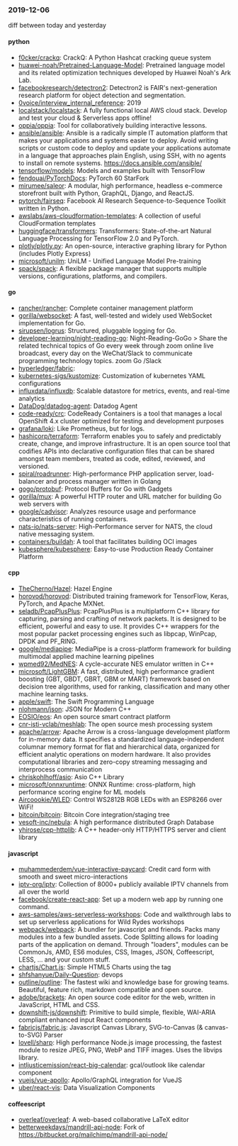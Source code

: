 ### 2019-12-06
diff between today and yesterday

#### python
* [f0cker/crackq](https://github.com/f0cker/crackq): CrackQ: A Python Hashcat cracking queue system
* [huawei-noah/Pretrained-Language-Model](https://github.com/huawei-noah/Pretrained-Language-Model): Pretrained language model and its related optimization techniques developed by Huawei Noah's Ark Lab.
* [facebookresearch/detectron2](https://github.com/facebookresearch/detectron2): Detectron2 is FAIR's next-generation research platform for object detection and segmentation.
* [0voice/interview_internal_reference](https://github.com/0voice/interview_internal_reference): 2019
* [localstack/localstack](https://github.com/localstack/localstack):  A fully functional local AWS cloud stack. Develop and test your cloud & Serverless apps offline!
* [oppia/oppia](https://github.com/oppia/oppia): Tool for collaboratively building interactive lessons.
* [ansible/ansible](https://github.com/ansible/ansible): Ansible is a radically simple IT automation platform that makes your applications and systems easier to deploy. Avoid writing scripts or custom code to deploy and update your applications  automate in a language that approaches plain English, using SSH, with no agents to install on remote systems. https://docs.ansible.com/ansible/
* [tensorflow/models](https://github.com/tensorflow/models): Models and examples built with TensorFlow
* [fendouai/PyTorchDocs](https://github.com/fendouai/PyTorchDocs): PyTorch  60  StarFork
* [mirumee/saleor](https://github.com/mirumee/saleor): A modular, high performance, headless e-commerce storefront built with Python, GraphQL, Django, and ReactJS.
* [pytorch/fairseq](https://github.com/pytorch/fairseq): Facebook AI Research Sequence-to-Sequence Toolkit written in Python.
* [awslabs/aws-cloudformation-templates](https://github.com/awslabs/aws-cloudformation-templates): A collection of useful CloudFormation templates
* [huggingface/transformers](https://github.com/huggingface/transformers):  Transformers: State-of-the-art Natural Language Processing for TensorFlow 2.0 and PyTorch.
* [plotly/plotly.py](https://github.com/plotly/plotly.py): An open-source, interactive graphing library for Python (includes Plotly Express) 
* [microsoft/unilm](https://github.com/microsoft/unilm): UniLM - Unified Language Model Pre-training
* [spack/spack](https://github.com/spack/spack): A flexible package manager that supports multiple versions, configurations, platforms, and compilers.

#### go
* [rancher/rancher](https://github.com/rancher/rancher): Complete container management platform
* [gorilla/websocket](https://github.com/gorilla/websocket): A fast, well-tested and widely used WebSocket implementation for Go.
* [sirupsen/logrus](https://github.com/sirupsen/logrus): Structured, pluggable logging for Go.
* [developer-learning/night-reading-go](https://github.com/developer-learning/night-reading-go): Night-Reading-GoGo  > Share the related technical topics of Go every week through zoom online live broadcast, every day on the WeChat/Slack to communicate programming technology topics.  zoom  Go /Slack 
* [hyperledger/fabric](https://github.com/hyperledger/fabric): 
* [kubernetes-sigs/kustomize](https://github.com/kubernetes-sigs/kustomize): Customization of kubernetes YAML configurations
* [influxdata/influxdb](https://github.com/influxdata/influxdb): Scalable datastore for metrics, events, and real-time analytics
* [DataDog/datadog-agent](https://github.com/DataDog/datadog-agent): Datadog Agent
* [code-ready/crc](https://github.com/code-ready/crc): CodeReady Containers is a tool that manages a local OpenShift 4.x cluster optimized for testing and development purposes
* [grafana/loki](https://github.com/grafana/loki): Like Prometheus, but for logs.
* [hashicorp/terraform](https://github.com/hashicorp/terraform): Terraform enables you to safely and predictably create, change, and improve infrastructure. It is an open source tool that codifies APIs into declarative configuration files that can be shared amongst team members, treated as code, edited, reviewed, and versioned.
* [spiral/roadrunner](https://github.com/spiral/roadrunner): High-performance PHP application server, load-balancer and process manager written in Golang
* [gogo/protobuf](https://github.com/gogo/protobuf): Protocol Buffers for Go with Gadgets
* [gorilla/mux](https://github.com/gorilla/mux): A powerful HTTP router and URL matcher for building Go web servers with 
* [google/cadvisor](https://github.com/google/cadvisor): Analyzes resource usage and performance characteristics of running containers.
* [nats-io/nats-server](https://github.com/nats-io/nats-server): High-Performance server for NATS, the cloud native messaging system.
* [containers/buildah](https://github.com/containers/buildah): A tool that facilitates building OCI images
* [kubesphere/kubesphere](https://github.com/kubesphere/kubesphere): Easy-to-use Production Ready Container Platform

#### cpp
* [TheCherno/Hazel](https://github.com/TheCherno/Hazel): Hazel Engine
* [horovod/horovod](https://github.com/horovod/horovod): Distributed training framework for TensorFlow, Keras, PyTorch, and Apache MXNet.
* [seladb/PcapPlusPlus](https://github.com/seladb/PcapPlusPlus): PcapPlusPlus is a multiplatform C++ library for capturing, parsing and crafting of network packets. It is designed to be efficient, powerful and easy to use. It provides C++ wrappers for the most popular packet processing engines such as libpcap, WinPcap, DPDK and PF_RING.
* [google/mediapipe](https://github.com/google/mediapipe): MediaPipe is a cross-platform framework for building multimodal applied machine learning pipelines
* [wpmed92/MedNES](https://github.com/wpmed92/MedNES): A cycle-accurate NES emulator written in C++
* [microsoft/LightGBM](https://github.com/microsoft/LightGBM): A fast, distributed, high performance gradient boosting (GBT, GBDT, GBRT, GBM or MART) framework based on decision tree algorithms, used for ranking, classification and many other machine learning tasks.
* [apple/swift](https://github.com/apple/swift): The Swift Programming Language
* [nlohmann/json](https://github.com/nlohmann/json): JSON for Modern C++
* [EOSIO/eos](https://github.com/EOSIO/eos): An open source smart contract platform
* [cnr-isti-vclab/meshlab](https://github.com/cnr-isti-vclab/meshlab): The open source mesh processing system
* [apache/arrow](https://github.com/apache/arrow): Apache Arrow is a cross-language development platform for in-memory data. It specifies a standardized language-independent columnar memory format for flat and hierarchical data, organized for efficient analytic operations on modern hardware. It also provides computational libraries and zero-copy streaming messaging and interprocess communication
* [chriskohlhoff/asio](https://github.com/chriskohlhoff/asio): Asio C++ Library
* [microsoft/onnxruntime](https://github.com/microsoft/onnxruntime): ONNX Runtime: cross-platform, high performance scoring engine for ML models
* [Aircoookie/WLED](https://github.com/Aircoookie/WLED): Control WS2812B RGB LEDs with an ESP8266 over WiFi!
* [bitcoin/bitcoin](https://github.com/bitcoin/bitcoin): Bitcoin Core integration/staging tree
* [vesoft-inc/nebula](https://github.com/vesoft-inc/nebula): A high performance distributed Graph Database
* [yhirose/cpp-httplib](https://github.com/yhirose/cpp-httplib): A C++ header-only HTTP/HTTPS server and client library

#### javascript
* [muhammederdem/vue-interactive-paycard](https://github.com/muhammederdem/vue-interactive-paycard): Credit card form with smooth and sweet micro-interactions
* [iptv-org/iptv](https://github.com/iptv-org/iptv): Collection of 8000+ publicly available IPTV channels from all over the world
* [facebook/create-react-app](https://github.com/facebook/create-react-app): Set up a modern web app by running one command.
* [aws-samples/aws-serverless-workshops](https://github.com/aws-samples/aws-serverless-workshops): Code and walkthrough labs to set up serverless applications for Wild Rydes workshops
* [webpack/webpack](https://github.com/webpack/webpack): A bundler for javascript and friends. Packs many modules into a few bundled assets. Code Splitting allows for loading parts of the application on demand. Through "loaders", modules can be CommonJs, AMD, ES6 modules, CSS, Images, JSON, Coffeescript, LESS, ... and your custom stuff.
* [chartjs/Chart.js](https://github.com/chartjs/Chart.js): Simple HTML5 Charts using the <canvas> tag
* [shfshanyue/Daily-Question](https://github.com/shfshanyue/Daily-Question): devops
* [outline/outline](https://github.com/outline/outline): The fastest wiki and knowledge base for growing teams. Beautiful, feature rich, markdown compatible and open source.
* [adobe/brackets](https://github.com/adobe/brackets): An open source code editor for the web, written in JavaScript, HTML and CSS.
* [downshift-js/downshift](https://github.com/downshift-js/downshift):  Primitive to build simple, flexible, WAI-ARIA compliant enhanced input React components
* [fabricjs/fabric.js](https://github.com/fabricjs/fabric.js): Javascript Canvas Library, SVG-to-Canvas (& canvas-to-SVG) Parser
* [lovell/sharp](https://github.com/lovell/sharp): High performance Node.js image processing, the fastest module to resize JPEG, PNG, WebP and TIFF images. Uses the libvips library.
* [intljusticemission/react-big-calendar](https://github.com/intljusticemission/react-big-calendar): gcal/outlook like calendar component
* [vuejs/vue-apollo](https://github.com/vuejs/vue-apollo):  Apollo/GraphQL integration for VueJS
* [uber/react-vis](https://github.com/uber/react-vis): Data Visualization Components

#### coffeescript
* [overleaf/overleaf](https://github.com/overleaf/overleaf): A web-based collaborative LaTeX editor
* [betterweekdays/mandrill-api-node](https://github.com/betterweekdays/mandrill-api-node): Fork of https://bitbucket.org/mailchimp/mandrill-api-node/
